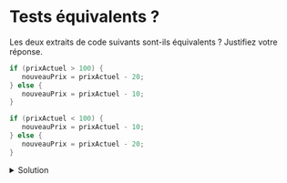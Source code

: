 # Tests équivalents ? 

Les deux extraits de code suivants sont-ils équivalents ? Justifiez votre réponse.

~~~cpp 
if (prixActuel > 100) {
   nouveauPrix = prixActuel - 20;
} else {
   nouveauPrix = prixActuel - 10;
}
~~~

~~~cpp 
if (prixActuel < 100) {
   nouveauPrix = prixActuel - 10;
} else {
   nouveauPrix = prixActuel - 20;
}
~~~

<details>
<summary>Solution</summary>
Non, si prixActuel == 100, la valeur de nouveauPrix diffère. 
</details>